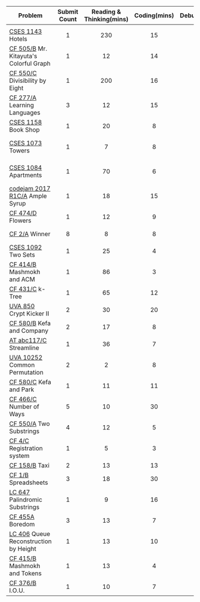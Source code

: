 | Problem | Submit Count | Reading & Thinking(mins) | Coding(mins) | Debugging(mins) | Tags |
| - |:-:|:-:|:-:|:-:|-:|
|  |  |  |  |  |  |
| [CSES 1143](https://cses.fi/problemset/task/1143) Hotels | 1 | 230 | 15 | 0 | segment tree |
| [CF 505/B](https://codeforces.com/contest/505/problem/B) Mr. Kitayuta's Colorful Graph | 1 | 12 | 14 | 0 | dfs, bfs |
| [CF 550/C](https://codeforces.com/contest/550/problem/C) Divisibility by Eight | 1 | 200 | 16 | 0 | dp, math |
| [CF 277/A](https://codeforces.com/problemset/problem/277/A) Learning Languages | 3 | 12 | 15 | 3 | dfs |
| [CSES 1158](https://cses.fi/problemset/task/1158) Book Shop | 1 | 20 | 8 | 2 | dp |
| [CSES 1073](https://cses.fi/problemset/task/1073) Towers | 1 | 7 | 8 | 0 | binary search tree |
| [CSES 1084](https://cses.fi/problemset/task/1084) Apartments | 1 | 70 | 6 | 0 | sort, two pointers |
| [codejam 2017 R1C/A](https://code.google.com/codejam/contest/3274486/dashboard#s=p0) Ample Syrup |  1 | 18 | 15 | 0 | sort |
| [CF 474/D](https://codeforces.com/problemset/problem/474/D) Flowers | 1 | 12 | 9 | 0 | dp |
| [CF 2/A](https://codeforces.com/problemset/problem/2/A) Winner | 8 | 8 | 8 | 42 | brute force |
| [CSES 1092](https://cses.fi/problemset/task/1092) Two Sets | 1 | 25 | 4 | 0 | math |
| [CF 414/B](https://codeforces.com/problemset/problem/414/B) Mashmokh and ACM | 1 | 86 | 3 | 15 | dp |
| [CF 431/C](https://codeforces.com/problemset/problem/431/C) k-Tree | 1 | 65 | 12 | 0 | dp |
| [UVA 850](https://uva.onlinejudge.org/index.php?option=com_onlinejudge&Itemid=8&page=show_problem&problem=791) Crypt Kicker II | 2 | 30 | 20 | 2 | string |
| [CF 580/B](https://codeforces.com/problemset/problem/580/B) Kefa and Company | 2 | 17 | 8 | 1 | two pointers |
| [AT abc117/C](https://atcoder.jp/contests/abc117/tasks/abc117_c) Streamline | 1 | 36 | 7 | 0 | sorting |
| [UVA 10252](https://uva.onlinejudge.org/index.php?option=com_onlinejudge&Itemid=8&page=show_problem&problem=1193) Common Permutation | 2 | 2 | 8 | 7 | string |
| [CF 580/C](https://codeforces.com/problemset/problem/580/C) Kefa and Park | 1 | 11 | 11 | 0 | dfs |
| [CF 466/C](https://codeforces.com/problemset/problem/466/C) Number of Ways | 5 | 10 | 30 | 70 | math |
| [CF 550/A](https://codeforces.com/problemset/problem/550/A) Two Substrings | 4 | 12 | 5 | 10 | brute force |
| [CF 4/C](https://codeforces.com/problemset/problem/4/C) Registration system | 1 | 5 | 3 | 0 | brute force |
| [CF 158/B](https://codeforces.com/problemset/problem/158/B) Taxi | 2 | 13 | 13 | 3 | greedy |
| [CF 1/B](https://codeforces.com/contest/1/problem/B) Spreadsheets | 3 | 18 | 30 | 19 | math |
| [LC 647](https://leetcode.com/problems/palindromic-substrings/) Palindromic Substrings | 1 | 9 | 16 | 0 | dp & string |
| [CF 455A](https://codeforces.com/problemset/problem/455/A) Boredom | 3 | 13 | 7 | 3 | dp |
| [LC 406](https://leetcode.com/problems/queue-reconstruction-by-height/) Queue Reconstruction by Height | 1 | 13 | 10 | 0 | greedy |
| [CF 415/B](https://codeforces.com/contest/415/problem/B) Mashmokh and Tokens | 1 | 13 | 4 | 0 | greedy |
| [CF 376/B](https://codeforces.com/contest/376/problem/B) I.O.U. | 1 | 10 | 7 | 0 | brute force |

